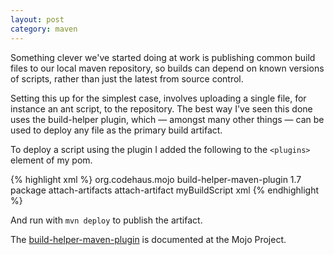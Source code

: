 ```yaml
---
layout: post
category: maven
---
```


Something clever we've started doing at work is publishing common build
files to our local maven repository, so builds can depend on known versions
of scripts, rather than just the latest from source control.

Setting this up for the simplest case, involves uploading a single file,
for instance an ant script, to the repository. The best way I've seen
this done uses the build-helper plugin, which &mdash; amongst many other things &mdash;
can be used to deploy any file as the primary build artifact.

To deploy a script using the plugin I added the following to the `<plugins>`
element of my pom.

{% highlight xml %}
<plugin>
  <groupId>org.codehaus.mojo</groupId>
  <artifactId>build-helper-maven-plugin</artifactId>
  <version>1.7</version>
  <executions>
    <execution>
      <phase>package</phase>
      <id>attach-artifacts</id>
      <goals>
        <goal>attach-artifact</goal>
      </goals>
    </execution>
  </executions>
  <configuration>
    <artifacts>
      <artifact>
        <file>myBuildScript</file>
        <type>xml</type>
      </artifact>
    </artifacts>
  </configuration>
</plugin>
{% endhighlight %}

And run with `mvn deploy` to publish the artifact.

The [build-helper-maven-plugin](http://mojo.codehaus.org/build-helper-maven-plugin/index.html)
is documented at the Mojo Project.
